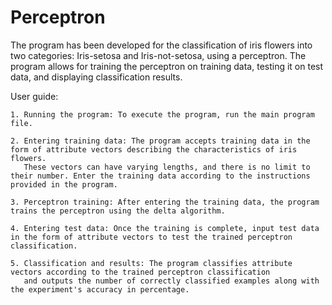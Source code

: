 # Perceptron
The program has been developed for the classification of iris flowers into two categories: Iris-setosa and Iris-not-setosa, using a perceptron. The program allows for training the perceptron on training data, testing it on test data, and displaying classification results.

User guide:

    1. Running the program: To execute the program, run the main program file.

    2. Entering training data: The program accepts training data in the form of attribute vectors describing the characteristics of iris flowers. 
       These vectors can have varying lengths, and there is no limit to their number. Enter the training data according to the instructions provided in the program.

    3. Perceptron training: After entering the training data, the program trains the perceptron using the delta algorithm.

    4. Entering test data: Once the training is complete, input test data in the form of attribute vectors to test the trained perceptron classification.

    5. Classification and results: The program classifies attribute vectors according to the trained perceptron classification 
       and outputs the number of correctly classified examples along with the experiment's accuracy in percentage.
